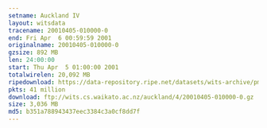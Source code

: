 ```yaml
---
setname: Auckland IV
layout: witsdata
tracename: 20010405-010000-0
end: Fri Apr  6 00:59:59 2001
originalname: 20010405-010000-0
gzsize: 892 MB
len: 24:00:00
start: Thu Apr  5 01:00:00 2001
totalwirelen: 20,092 MB
ripedownload: https://data-repository.ripe.net/datasets/wits-archive/pma/long/auck/4//20010405-010000-0.gz
pkts: 41 million
download: ftp://wits.cs.waikato.ac.nz/auckland/4/20010405-010000-0.gz
size: 3,036 MB
md5: b351a788943437eec3384c3a0cf8dd7f
---
```

